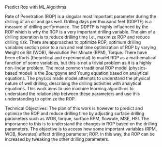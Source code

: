 Predict Rop with ML Algoithms 

Rate of Penetration (ROP) is a singular most important parameter during the drilling of an oil and gas well. Drilling days per thousand feet (DDPTF) is a measure of drilling performance. The DDPTF is highly influenced by the ROP which is why the ROP is a very important drilling variable. The aim of a drilling operation is to reduce drilling time i.e., maximize ROP and reduce drilling risk. There are approaches to optimize ROP, optimum drilling variables section prior to a run and real time optimization of ROP by varying Weight on Bit (WOB), Revolution Per Minute (RPM), Torque.
There have been efforts (theoretical and experimental) to model ROP as a mathematical function of some variables, but this is not a trivial problem as it is a highly non-linear problem. The most common traditional ROP model (physics-based model) is the Bourgoyne and Young equation based on analytical equations. The physics made model attempts to understand the physical nature of well drilling, describing the drilling activities with analytical equations. This work aims to use machine learning algorithms to understand the relationship between these parameters and use this understanding to optimize the ROP.

Technical Objectives:
The plan of this work is however to predict and optimize the ROP and reduce drilling time by adjusting surface drilling parameters such as WOB, torque, surface RPM, flowrate, MSE, HSI. The importance to this is to understand the changes in ROP based on the drilling parameters. The objective is to access how some important variables (RPM, WOB, flowrates) affect drilling parameter; ROP. In this way, the ROP can be increased by tweaking the other drilling parameters.
